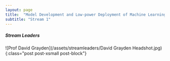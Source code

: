 ```yaml
---
layout: page
title:  "Model Development and Low-power Deployment of Machine Learning for Epileptic Seizure Prediction"
subtitle: "Stream 1"
---
```








<h5>Stream Leaders</h3>
![Prof David Grayden](/assets/streamleaders/David Grayden Headshot.jpg){:class="post post-xsmall post-block"}
